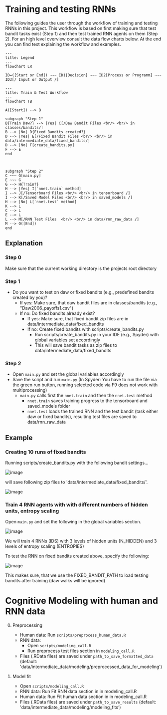 # Training and testing RNNs

The following guides the user through the workflow of training and testing RNNs in this project. This workflow is based on first making sure that test bandit tasks exist (Step 1) and then test trained RNN agents on them (Step 2). For an high level overview consult the data flow charts below. At the end you can find text explaining the workflow and examples. 

```mermaid
---
title: Legend
---
flowchart LR

ID=([Start or End]) ~~~ ID1{Decision} ~~~ ID2[Process or Programm] ~~~ ID3[/ Input or Output /]
```

```mermaid
---
title: Train & Test Workflow
---
flowchart TB

A([Start]) --> B

subgraph "Step 1"
B{Train Daw?} --> |Yes| C[/Daw Bandit Files <br/> <br/> in classes/bandits/]
B --> |No| D{Fixed Bandits created?}
D --> |Yes| E[/Fixed Bandit Files <br/> <br/> in data/intermediate_data/fixed_bandits/]
D --> |No| F[create_bandits.py]
F --> E
end



subgraph "Step 2"
C ~~~ G[main.py]
E ~~~ G
G --> H{Train?}
H --> |Yes| I[`nnet.train` method]
I --> J[/Tensorboard Files <br/> <br/> in tensorboard /]
I --> K[/Saved Model Files <br/> <br/> in saved_models /]
H --> |No| L[`nnet.test` method]
K --> L
C --> L
E --> L 
L --> M[/RNN Test Files  <br/> <br/> in data/rnn_raw_data /]
M --> O([End])
end

```

## Explanation

### Step 0	
Make sure that the current working directory is the projects root directory

### Step 1 
* Do you want to test on daw or fixed bandits (e.g., predefined bandits created by you)?
    * If yes: Make sure, that daw bandit files are in classes/bandits (e.g., "Daw2006_payoffs1.csv")
    * If no: Do fixed bandits already exist?
        * If yes: Make sure, that fixed bandit zip files are in data/intermediate_data/fixed_bandits 
        * If no:  Create fixed bandits with scripts/create_bandits.py
             *  Run scripts/create_bandits.py in your IDE (e.g., Spyder) with global variables set accordingly
             *  This will save bandit tasks as zip files to data/intermediate_data/fixed_bandits
 
### Step 2 
* Open `main.py` and set the global variables accordingly
* Save the script and run `main.py` (In Spyder: You have to run the file via the green run button, running selected code via F9 does not work with multiprocessing)
    *   `main.py` calls first the `nnet.train` and then the `nnet.test` method  
         * `nnet.train` saves training progress to the tensorboard and saved_models folder
         * `nnet.test` loads the trained RNN and the test bandit (task either daw or fixed bandits), resulting test files are saved to data/rnn_raw_data
       
## Example

### Creating 10 runs of fixed bandits

Running scripts/create_bandits.py with the following bandit settings...

![image](https://github.com/deniztu/p1_generalization/assets/54143017/2afaa795-d663-453a-a10e-7802cfe76328)

will save following zip files to 'data/intermediate_data/fixed_bandits/'.

![image](https://github.com/deniztu/p1_generalization/assets/54143017/659d4cd7-a790-41c2-9c62-2940cf51d191)

### Train 4 RNN agents with with different numbers of hidden units, entropy scaling

Open `main.py` and set the following in the global variables section. 

![image](https://github.com/deniztu/p1_generalization/assets/54143017/0b117eaa-c93a-4726-874b-d53ee1a07c44)

We will train 4 RNNs (IDS) with 3 levels of hidden units (N_HIDDEN) and 3 levels of entropy scaling (ENTROPIES)

To test the RNN on fixed bandits created above, specify the following:

![image](https://github.com/deniztu/p1_generalization/assets/54143017/85425e91-9fcb-432d-8af5-55588414a7e5)

This makes sure, that we use the FIXED_BANDIT_PATH to load testing bandits after training (daw walks will be ignored)



# Cognitive Modeling with human and RNN data
0.	Preprocessing
    * Human data: Run `scripts/preprocess_human_data.R` 
    * RNN data:
        * Open `scripts/modeling_call.R`
        * Run preprocess test files section in `modeling_call.R`
    * Files (.RData files) are saved under `path_to_save_formatted_data` (default: 'data/intermediate_data/modeling/preprocessed_data_for_modeling')
   
 1. Model fit
    *  Open `scripts/modeling_call.R`
    *  RNN data: Run Fit RNN data section in in modeling_call.R
    *  Human data: Run Fit human data section in in modeling_call.R
    *  Files (.RData files) are saved under `path_to_save_results` (default: 'data/intermediate_data/modeling/modeling_fits’)
    
